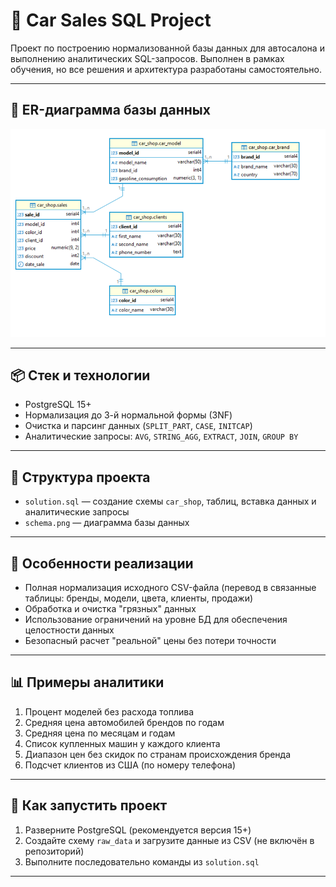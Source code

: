 # 🚗 Car Sales SQL Project

Проект по построению нормализованной базы данных для автосалона и выполнению аналитических SQL-запросов. Выполнен в рамках обучения, но все решения и архитектура разработаны самостоятельно.

---

## 📘 ER-диаграмма базы данных

![ER Diagram](schema.png)

---

## 📦 Стек и технологии

- PostgreSQL 15+
- Нормализация до 3-й нормальной формы (3NF)
- Очистка и парсинг данных (`SPLIT_PART`, `CASE`, `INITCAP`)
- Аналитические запросы: `AVG`, `STRING_AGG`, `EXTRACT`, `JOIN`, `GROUP BY`

---

## 🧱 Структура проекта

- `solution.sql` — создание схемы `car_shop`, таблиц, вставка данных и аналитические запросы
- `schema.png` — диаграмма базы данных

---

## 🔧 Особенности реализации

- Полная нормализация исходного CSV-файла (перевод в связанные таблицы: бренды, модели, цвета, клиенты, продажи)
- Обработка и очистка "грязных" данных
- Использование ограничений на уровне БД для обеспечения целостности данных
- Безопасный расчет "реальной" цены без потери точности

---

## 📊 Примеры аналитики

1. Процент моделей без расхода топлива
2. Средняя цена автомобилей брендов по годам
3. Средняя цена по месяцам и годам
4. Список купленных машин у каждого клиента
5. Диапазон цен без скидок по странам происхождения бренда
6. Подсчет клиентов из США (по номеру телефона)

---

## 🚀 Как запустить проект

1. Разверните PostgreSQL (рекомендуется версия 15+)
2. Создайте схему `raw_data` и загрузите данные из CSV (не включён в репозиторий)
3. Выполните последовательно команды из `solution.sql`

---

